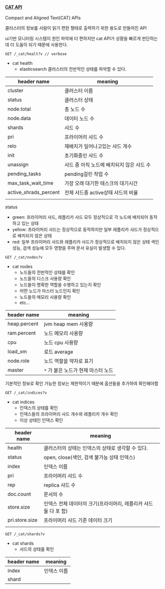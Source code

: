 #### [CAT API](https://www.elastic.co/guide/en/elasticsearch/reference/current/cat.html)
Compact and Aligned Text(CAT) APIs

클러스터의 정보를 사람이 읽기 편한 형태로 출력하기 위한 용도로 만들어진 API

ui기반 모니터링 시스템이 원인 파악에 더 편하지만 cat API가 상황을 빠르게 판단하는데 더 도움이 되기 때문에 사용한다.

``` curl
GET /_cat/healt?v // verbose
```
- cat health
	- elasticsearch 클러스터의 전반적인 상태를 파악할 수 있다.

| header name           | meaning                                   |
| --------------------- | ----------------------------------------- |
| cluster               | 클러스터 이름                             |
| status                | 클러스터 상태                             |
| node.total            | 총 노드 수                                |
| node.data             | 데이터 노드 수                            |
| shards                | 샤드 수                                   |
| pri                   | 프라이머리 샤드 수                        |
| relo                  | 재배치가 일어나고있는 샤드 개수           |
| init                  | 초기화중인 샤드 수                        |
| unassign              | 샤드 중 아직 노드에 배치되지 않은 샤드 수 |
| pending_tasks         | pending걸린 작업 수                       |
| max_task_wait_time    | 가장 오래 대기한 태스크의 대기시간        |
| active_shrads_percent | 전체 샤드중 active상태 샤드의 비율        |
|                       |                                           |

status
- green: 프라이머리 샤드, 레플리카 샤드 모두 정상적으로 각 노드에 배치되어 동작하고 있는 상태
- yellow: 프라이머리 샤드는 정상적으로 동작하지만 일부 레플리카 샤드가 정상적으로 배치되지 않은 상태
- red: 일부 프라이머리 샤드와 레플리카 샤드가 정상적으로 배치되지 않은 상태 색인 성능, 검색 성능에 모두 영향을 주며 문서 유실이 발생할 수 있다.

``` curl
GET /_cat/nodes?v
```
- cat nodes
	- 노드들의 전반적인 상태를 확인
	- 노드들의 디스크 사용량 확인
	- 노드들이 명확한 역할을 수행하고 있는지 확인
	- 어떤 노드가 마스터 노드인지 확인
	- 노드들의 메모리 사용량 확인
	- etc...

| header name  | meaning                 |
| ------------ | ----------------------- |
| heap.percent | jvm heap mem 사용량     |
| ram.percent  | 노드 메모리 사용량      |
| cpu          | 노드 cpu 사용량         |
| load_xm      | 로드 average            |
| node.role    | 노드 역할을 약자로 표기 |
| master       | `*` 가 붙은 노드가 현재 마스터 노드                        |

기본적인 정보로 확인 가능한 정보는 제한적이기 때문에 옵션들을 추가하여 확인해야함


``` curl
GET /_cat/indices?v
```
-  cat indices
	- 인덱스의 상태를 확인
	- 인덱스들의 프라이머리 샤드 개수와 레플리카 개수 확인
	- 이상 상태인 인덱스 확인

| header name    | meaning                                                          |
| -------------- | ---------------------------------------------------------------- |
| health         | 클러스터의 상태는 인덱스의 상태로 생각할 수 있다.                |
| status         | open, close(색인, 검색 불가능 상태 인덱스)                       |
| index          | 인덱스 이름                                                      |
| pri            | 프라이머리 샤드 수                                               |
| rep            | replica 샤드 수                                                  |
| doc.count      | 문서의 수                                                        |
| store.size     | 인덱스 전체 데이터의 크기(프라이머리, 레플리카 샤드 둘 다 포 함) |
| pri.store.size | 프라이머리 샤드 기준 데이터 크기                                 |
|                |                                                                  |

``` curl
GET /_cat/shards?v
```

- cat shards
	- 샤드의 상태를 확인

| header name | meaning     |
| ----------- | ----------- |
| index       | 인덱스 이름 |
| shard            |             |
